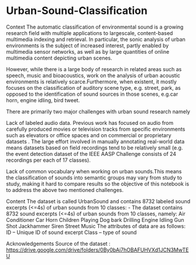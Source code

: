 # Urban-Sound-Classification
Context
The automatic classification of environmental sound is a growing research field with multiple applications to largescale, content-based multimedia indexing and retrieval. In particular, the sonic analysis of urban environments is the subject of increased interest, partly enabled by multimedia sensor networks, as well as by large quantities of online multimedia content depicting urban scenes.

However, while there is a large body of research in related areas such as speech, music and bioacoustics, work on the analysis of urban acoustic environments is relatively scarce.Furthermore, when existent, it mostly focuses on the classification of auditory scene type, e.g. street, park, as opposed to the identification of sound sources in those scenes, e.g.car horn, engine idling, bird tweet.

There are primarily two major challenges with urban sound research namely

Lack of labeled audio data. Previous work has focused on audio from carefully produced movies or television tracks from specific environments such as elevators or office spaces and on commercial or proprietary datasets . The large effort involved in manually annotating real-world data means datasets based on field recordings tend to be relatively small (e.g. the event detection dataset of the IEEE AASP Challenge consists of 24 recordings per each of 17 classes).

Lack of common vocabulary when working on urban sounds.This means the classification of sounds into semantic groups may vary from study to study, making it hard to compare results so the objective of this notebook is to address the above two mentioned challenges.

Content
The dataset is called UrbanSound and contains 8732 labeled sound excerpts (<=4s) of urban sounds from 10 classes: - The dataset contains 8732 sound excerpts (<=4s) of urban sounds from 10 classes, namely: Air Conditioner Car Horn Children Playing Dog bark Drilling Engine Idling Gun Shot Jackhammer Siren Street Music The attributes of data are as follows: ID – Unique ID of sound excerpt Class – type of sound

Acknowledgements
Source of the dataset : https://drive.google.com/drive/folders/0By0bAi7hOBAFUHVXd1JCN3MwTEU
